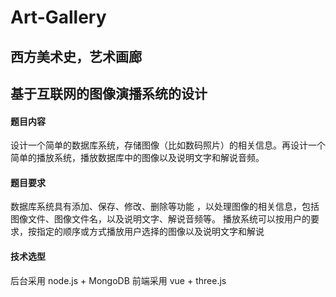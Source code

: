 # Art-Gallery
西方美术史，艺术画廊
-----
## 基于互联网的图像演播系统的设计

#### 题目内容
设计一个简单的数据库系统，存储图像（比如数码照片）的相关信息。再设计一个简单的播放系统，播放数据库中的图像以及说明文字和解说音频。

#### 题目要求
数据库系统具有添加、保存、修改、删除等功能 ，以处理图像的相关信息，包括图像文件、图像文件名，以及说明文字、解说音频等。
播放系统可以按用户的要求，按指定的顺序或方式播放用户选择的图像以及说明文字和解说

#### 技术选型
后台采用 node.js + MongoDB
前端采用 vue + three.js
